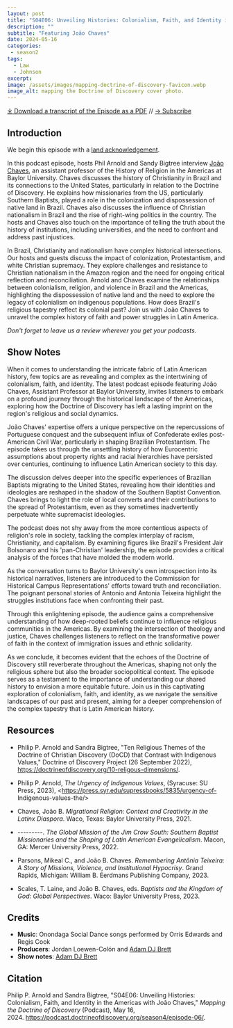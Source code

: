 ```yaml
---
layout: post
title: "S04E06: Unveiling Histories: Colonialism, Faith, and Identity in the Americas with João Chaves" 
description: ""
subtitle: "Featuring João Chaves"
date: 2024-05-16
categories: 
 - season2
tags: 
  - Law
  - Johnson
excerpt: 
image: /assets/images/mapping-doctrine-of-discovery-favicon.webp
image_alt: mapping the Doctrine of Discovery cover photo.
---
```


<div id="buzzsprout-player-15041048"></div><script src="https://www.buzzsprout.com/1926214/15041048-s04e06-unveiling-histories-colonialism-faith-and-identity-in-the-americas-with-joao-chaves.js?container_id=buzzsprout-player-15041048&player=small" type="text/javascript" charset="utf-8"></script>

[⤓ Download a transcript of the Episode as a PDF](/assets/pdfs/S04E06_Unveiling_Histories_Colonialism,_Faith,_and_Identity_in_the_Americas_with_Joao_Chaves.pdf) // [→ Subscribe](/subscribe/)
  
## Introduction
We begin this episode with a [land acknowledgement](https://podcast.doctrineofdiscovery.org/land/).

In this podcast episode, hosts Phil Arnold and Sandy Bigtree interview [João Chaves](https://religion.artsandsciences.baylor.edu/person/joao-chaves-phd), an assistant professor of the History of Religion in the Americas at Baylor University. Chaves discusses the history of Christianity in Brazil and its connections to the United States, particularly in relation to the Doctrine of Discovery. He explains how missionaries from the US, particularly Southern Baptists, played a role in the colonization and dispossession of native land in Brazil. Chaves also discusses the influence of Christian nationalism in Brazil and the rise of right-wing politics in the country. The hosts and Chaves also touch on the importance of telling the truth about the history of institutions, including universities, and the need to confront and address past injustices.

In Brazil, Christianity and nationalism have complex historical intersections. Our hosts and guests discuss the impact of colonization, Protestantism, and white Christian supremacy. They explore challenges and resistance to Christian nationalism in the Amazon region and the need for ongoing critical reflection and reconciliation. Arnold and Chaves examine the relationships between colonialism, religion, and violence in Brazil and the Americas, highlighting the dispossession of native land and the need to explore the legacy of colonialism on indigenous populations. How does Brazil's religious tapestry reflect its colonial past? Join us with João Chaves to unravel the complex history of faith and power struggles in Latin America.

*Don't forget to leave us a review wherever you get your podcasts.*

## Show Notes
When it comes to understanding the intricate fabric of Latin American history, few topics are as revealing and complex as the intertwining of colonialism, faith, and identity. The latest podcast episode featuring João Chaves, Assistant Professor at Baylor University, invites listeners to embark on a profound journey through the historical landscape of the Americas, exploring how the Doctrine of Discovery has left a lasting imprint on the region's religious and social dynamics.

João Chaves' expertise offers a unique perspective on the repercussions of Portuguese conquest and the subsequent influx of Confederate exiles post-American Civil War, particularly in shaping Brazilian Protestantism. The episode takes us through the unsettling history of how Eurocentric assumptions about property rights and racial hierarchies have persisted over centuries, continuing to influence Latin American society to this day.

The discussion delves deeper into the specific experiences of Brazilian Baptists migrating to the United States, revealing how their identities and ideologies are reshaped in the shadow of the Southern Baptist Convention. Chaves brings to light the role of local converts and their contributions to the spread of Protestantism, even as they sometimes inadvertently perpetuate white supremacist ideologies.

The podcast does not shy away from the more contentious aspects of religion's role in society, tackling the complex interplay of racism, Christianity, and capitalism. By examining figures like Brazil's President Jair Bolsonaro and his 'pan-Christian' leadership, the episode provides a critical analysis of the forces that have molded the modern world.

As the conversation turns to Baylor University's own introspection into its historical narratives, listeners are introduced to the Commission for Historical Campus Representations' efforts toward truth and reconciliation. The poignant personal stories of Antonio and Antonia Teixeira highlight the struggles institutions face when confronting their past.

Through this enlightening episode, the audience gains a comprehensive understanding of how deep-rooted beliefs continue to influence religious communities in the Americas. By examining the intersection of theology and justice, Chaves challenges listeners to reflect on the transformative power of faith in the context of immigration issues and ethnic solidarity.

As we conclude, it becomes evident that the echoes of the Doctrine of Discovery still reverberate throughout the Americas, shaping not only the religious sphere but also the broader sociopolitical context. The episode serves as a testament to the importance of understanding our shared history to envision a more equitable future. Join us in this captivating exploration of colonialism, faith, and identity, as we navigate the sensitive landscapes of our past and present, aiming for a deeper comprehension of the complex tapestry that is Latin American history.

## Resources
- Philip P. Arnold and Sandra Bigtree, "Ten Religious Themes of the Doctrine of Christian Discovery (DoCD) that Contrast with Indigenous Values," Doctrine of Discovery Project (26 September 2022), <https://doctrineofdiscovery.org/10-religous-dimensions/>.

- Philip P. Arnold, _The Urgency of Indigenous Values_, (Syracuse: SU Press, 2023), <https://press.syr.edu/supressbooks/5835/urgency-of- Indigenous-values-the/>

- Chaves, João B. *Migrational Religion: Context and Creativity in the Latinx Diaspora*. Waco, Texas: Baylor University Press, 2021.

- ---------. *The Global Mission of the Jim Crow South: Southern Baptist Missionaries and the Shaping of Latin American Evangelicalism*. Macon, GA: Mercer University Press, 2022.

- Parsons, Mikeal C., and João B. Chaves. *Remembering Antônia Teixeira: A Story of Missions, Violence, and Institutional Hypocrisy*. Grand Rapids, Michigan: William B. Eerdmans Publishing Company, 2023.

- Scales, T. Laine, and João B. Chaves, eds. *Baptists and the Kingdom of God: Global Perspectives*. Waco: Baylor University Press, 2023.

## Credits

- **Music**: Onondaga Social Dance songs performed by Orris Edwards and Regis Cook
- **Producers**: Jordan Loewen-Colón and [Adam DJ Brett](https://adamdjbrett.com)
- **Show notes**: [Adam DJ Brett](https://adamdjbrett.com)

## Citation

Philip P. Arnold and Sandra Bigtree, "S04E06: Unveiling Histories: Colonialism, Faith, and Identity in the Americas with João Chaves," _Mapping the Doctrine of Discovery_ (Podcast), May 16, 2024. <https://podcast.doctrineofdiscovery.org/season4/episode-06/>.